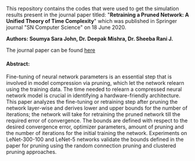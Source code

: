 This repository contains the codes that were used to get the simulation results present in the journal paper titled: "**Retraining a Pruned Network: A Unified Theory of Time Complexity**" which was published in Springer journal "SN Computer Science" on 18 June 2020.

**Authors: Soumya Sara John, Dr. Deepak Mishra, Dr. Sheeba Rani J.**

The journal paper can be found [here](https://link.springer.com/article/10.1007/s42979-020-00208-w)

#### Abstract:
Fine-tuning of neural network parameters is an essential step that is involved in model compression via pruning, which let the network relearn using the training data. The time needed to relearn a compressed neural network model is crucial in identifying a hardware-friendly architecture. This paper analyzes the fine-tuning or retraining step after pruning the network layer-wise and derives lower and upper bounds for the number of iterations; the network will take for retraining the pruned network till the required error of convergence. The bounds are defined with respect to the desired convergence error, optimizer parameters, amount of pruning and the number of iterations for the initial training the network. Experiments on LeNet-300-100 and LeNet-5 networks validate the bounds defined in the paper for pruning using the random connection pruning and clustered pruning approaches.
